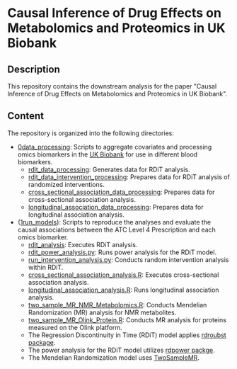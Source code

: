 # Causal Inference of Drug Effects on Metabolomics and Proteomics in UK Biobank

## Description
This repository contains the downstream analysis for the paper  "﻿Causal Inference of Drug Effects on Metabolomics and Proteomics in UK Biobank". 

## Content
The repository is organized into the following directories:
- [0data_processing](0data_processing): Scripts to aggregate covariates and processing omics biomarkers in the [UK Biobank](https://www.ukbiobank.ac.uk/) for use in different blood biomarkers.
  - [rdit_data_processing](0data_processing/rdit_data_processing.py): Generates data for RDiT analysis.
  - [rdit_data_intervention_processing](0data_processing/rdit_data_intervention_processing.py): Prepares data for RDiT analysis of randomized interventions.
  - [cross_sectional_association_data_processing](0data_processing/cross_sectional_association_data_processing.R): Prepares data for cross-sectional association analysis.
  - [longitudinal_association_data_processing](0data_processing/longitudinal_association_data_processing.R): Prepares data for longitudinal association analysis.
- ([1run_models](1run_models)): Scripts to reproduce the analyses and evaluate the causal associations between the ATC Level 4 Prescription and each omics biomarker.
  - [rdit_analysis](1run_models/rdit_analysis.py): Executes RDiT analysis.
  - [rdit_power_analysis.py](1run_models/rdit_power_analysis.py): Runs power analysis for the RDiT model.
  - [run_intervention_analysis.py](1run_models/run_intervention_analysis.py): Conducts random intervention analysis within RDiT.
  - [cross_sectional_association_analysis.R](1run_models/cross_sectional_association_analysis.R): Executes cross-sectional association analysis.
  - [longitudinal_association_analysis.R](1run_models/longitudinal_association_analysis.R): Runs longitudinal association analysis.
  - [two_sample_MR_NMR_Metabolomics.R](1run_models/two_sample_MR_NMR_Metabolomics.R): Conducts Mendelian Randomization (MR) analysis for NMR metabolites.
  - [two_sample_MR_Olink_Protein.R](1run_models/two_sample_MR_Olink_Protein.R): Conducts MR analysis for proteins measured on the Olink platform.
  - The Regression Discontinuity in Time (RDiT) model applies [rdroubst package](https://github.com/rdpackages/rdrobust/tree/master).
  - The power analysis for the RDiT model utilizes [rdpower packge](https://rdpackages.github.io/rdpower/).
  - The Mendelian Randomization model uses [TwoSampleMR](https://mrcieu.github.io/TwoSampleMR/).
